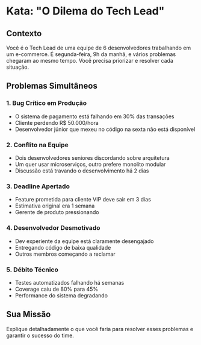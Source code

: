 # Kata: "O Dilema do Tech Lead"

## Contexto
Você é o Tech Lead de uma equipe de 6 desenvolvedores trabalhando em um e-commerce. É segunda-feira, 9h da manhã, e vários problemas chegaram ao mesmo tempo. Você precisa priorizar e resolver cada situação.

## Problemas Simultâneos

### 1. Bug Crítico em Produção
- O sistema de pagamento está falhando em 30% das transações
- Cliente perdendo R$ 50.000/hora
- Desenvolvedor júnior que mexeu no código na sexta não está disponível

### 2. Conflito na Equipe
- Dois desenvolvedores seniores discordando sobre arquitetura
- Um quer usar microserviços, outro prefere monolito modular
- Discussão está travando o desenvolvimento há 2 dias

### 3. Deadline Apertado
- Feature prometida para cliente VIP deve sair em 3 dias
- Estimativa original era 1 semana
- Gerente de produto pressionando

### 4. Desenvolvedor Desmotivado
- Dev experiente da equipe está claramente desengajado
- Entregando código de baixa qualidade
- Outros membros começando a reclamar

### 5. Débito Técnico
- Testes automatizados falhando há semanas
- Coverage caiu de 80% para 45%
- Performance do sistema degradando

## Sua Missão
Explique detalhadamente o que você faria para resolver esses problemas e garantir o sucesso do time.